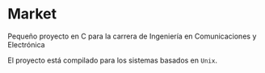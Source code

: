 # Market

Pequeño proyecto en C para la carrera de Ingeniería en Comunicaciones y Electrónica

El proyecto está compilado para los sistemas basados en ``Unix``.